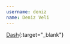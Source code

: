 ```yaml
---
username: deniz
name: Deniz Veli
---
```


[Dash](https://play.google.com/store/apps/details?id=com.themodernink.hooha){:target="_blank"}
